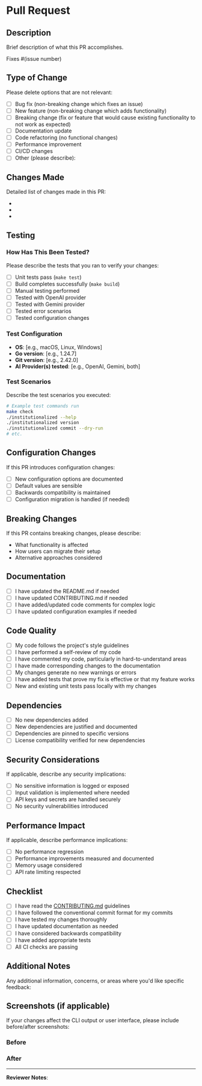 # Pull Request

## Description

Brief description of what this PR accomplishes.

Fixes #(issue number) <!-- If this PR fixes an issue, link it here -->

## Type of Change

Please delete options that are not relevant:

- [ ] Bug fix (non-breaking change which fixes an issue)
- [ ] New feature (non-breaking change which adds functionality)
- [ ] Breaking change (fix or feature that would cause existing functionality to not work as expected)
- [ ] Documentation update
- [ ] Code refactoring (no functional changes)
- [ ] Performance improvement
- [ ] CI/CD changes
- [ ] Other (please describe):

## Changes Made

Detailed list of changes made in this PR:

-
-
-

## Testing

### How Has This Been Tested?

Please describe the tests that you ran to verify your changes:

- [ ] Unit tests pass (`make test`)
- [ ] Build completes successfully (`make build`)
- [ ] Manual testing performed
- [ ] Tested with OpenAI provider
- [ ] Tested with Gemini provider
- [ ] Tested error scenarios
- [ ] Tested configuration changes

### Test Configuration

- **OS**: [e.g., macOS, Linux, Windows]
- **Go version**: [e.g., 1.24.7]
- **Git version**: [e.g., 2.42.0]
- **AI Provider(s) tested**: [e.g., OpenAI, Gemini, both]

### Test Scenarios

Describe the test scenarios you executed:

```bash
# Example test commands run
make check
./institutionalized --help
./institutionalized version
./institutionalized commit --dry-run
# etc.
```

## Configuration Changes

If this PR introduces configuration changes:

- [ ] New configuration options are documented
- [ ] Default values are sensible
- [ ] Backwards compatibility is maintained
- [ ] Configuration migration is handled (if needed)

## Breaking Changes

If this PR contains breaking changes, please describe:

- What functionality is affected
- How users can migrate their setup
- Alternative approaches considered

## Documentation

- [ ] I have updated the README.md if needed
- [ ] I have updated CONTRIBUTING.md if needed
- [ ] I have added/updated code comments for complex logic
- [ ] I have updated configuration examples if needed

## Code Quality

- [ ] My code follows the project's style guidelines
- [ ] I have performed a self-review of my code
- [ ] I have commented my code, particularly in hard-to-understand areas
- [ ] I have made corresponding changes to the documentation
- [ ] My changes generate no new warnings or errors
- [ ] I have added tests that prove my fix is effective or that my feature works
- [ ] New and existing unit tests pass locally with my changes

## Dependencies

- [ ] No new dependencies added
- [ ] New dependencies are justified and documented
- [ ] Dependencies are pinned to specific versions
- [ ] License compatibility verified for new dependencies

## Security Considerations

If applicable, describe any security implications:

- [ ] No sensitive information is logged or exposed
- [ ] Input validation is implemented where needed
- [ ] API keys and secrets are handled securely
- [ ] No security vulnerabilities introduced

## Performance Impact

If applicable, describe performance implications:

- [ ] No performance regression
- [ ] Performance improvements measured and documented
- [ ] Memory usage considered
- [ ] API rate limiting respected

## Checklist

- [ ] I have read the [CONTRIBUTING.md](../CONTRIBUTING.md) guidelines
- [ ] I have followed the conventional commit format for my commits
- [ ] I have tested my changes thoroughly
- [ ] I have updated documentation as needed
- [ ] I have considered backwards compatibility
- [ ] I have added appropriate tests
- [ ] All CI checks are passing

## Additional Notes

Any additional information, concerns, or areas where you'd like specific feedback:

<!--
Examples of things to mention:
- Limitations or known issues
- Future improvements planned
- Questions about implementation decisions
- Areas where you'd like code review focus
-->

## Screenshots (if applicable)

If your changes affect the CLI output or user interface, please include before/after screenshots:

### Before

<!-- Screenshot or command output -->

### After

<!-- Screenshot or command output -->

---

**Reviewer Notes**:

<!-- Space for reviewers to add comments during review -->
